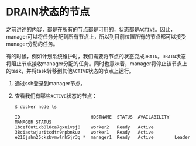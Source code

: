 # DRAIN状态的节点

之前讲述的内容，都是在所有的节点都是可用的，状态都是`ACTIVE`。因此，manager可以将任务分配到所有节点上，所以到目前位置所有的节点都可以接受manager分配的任务。

有的时候，例如计划系统维护时，我们需要将节点的状态变成`DRAIN`。`DRAIN`状态将阻止节点接收manager分配的任务。同时也意味着，manager将停止该节点上的task，并将task转移到其他`ACTIVE`状态的节点上运行。

1. 通过ssh登录到manager节点。

2. 查看我们有哪些`ACTIVE`状态的节点：

    ```
    $ docker node ls

    ID                           HOSTNAME  STATUS  AVAILABILITY  MANAGER STATUS
    1bcef6utixb0l0ca7gxuivsj0    worker2   Ready   Active
    38ciaotwjuritcdtn9npbnkuz    worker1   Ready   Active
    e216jshn25ckzbvmwlnh5jr3g *  manager1  Ready   Active        Leader
    ```